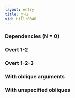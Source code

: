 ```yaml
---
layout: entry
title: རྒྱ་√2
vid: Hill:0340
---
```

### Dependencies (N = 0)


### Overt 1-2


### Overt 1-2-3


### With oblique arguments


### With unspecified obliques
